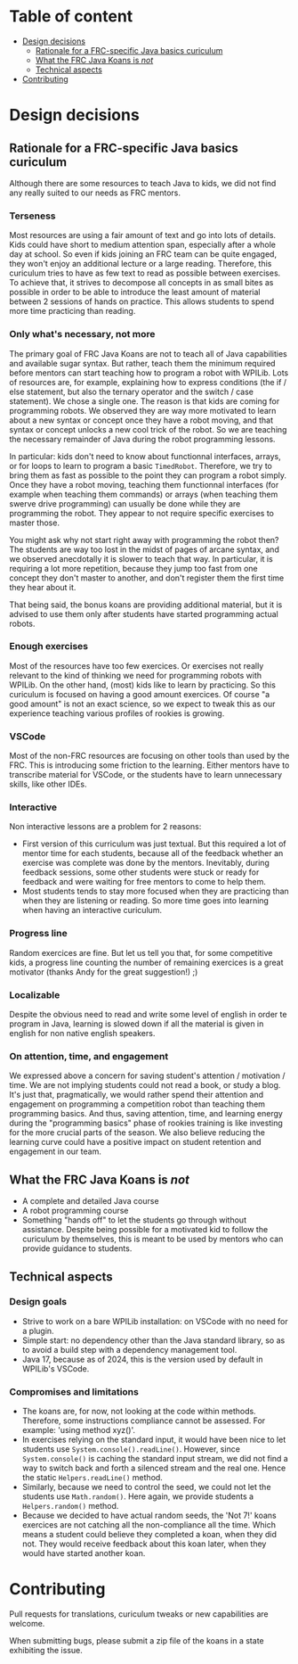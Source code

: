 # Table of content

- [Design decisions](#design-decisions)
    - [Rationale for a FRC-specific Java basics curiculum](#rationale-for-a-frc-specific-java-basics-curiculum)
    - [What the FRC Java Koans is _not_](#what-the-frc-java-koans-is-not)
    - [Technical aspects](#technical-aspects)
- [Contributing](#contributing)

# Design decisions

## Rationale for a FRC-specific Java basics curiculum

Although there are some resources to teach Java to kids, we did not find any really suited to our needs as FRC mentors.

### Terseness

Most resources are using a fair amount of text and go into lots of details. Kids could have short to medium attention span, especially after a whole day at school. So even if kids joining an FRC team can be quite engaged, they won't enjoy an additional lecture or a large reading. Therefore, this curiculum tries to have as few text to read as possible between exercises. To achieve that, it strives to decompose all concepts in as small bites as possible in order to be able to introduce the least amount of material between 2 sessions of hands on practice. This allows students to spend more time practicing than reading.

### Only what's necessary, not more

The primary goal of FRC Java Koans are not to teach all of Java capabilities and available sugar syntax. But rather, teach them the minimum required before mentors can start teaching how to program a robot with WPILib. Lots of resources are, for example, explaining how to express conditions (the if / else statement, but also the ternary operator and the switch / case statement). We chose a single one. The reason is that kids are coming for programming robots. We observed they are way more motivated to learn about a new syntax or concept once they have a robot moving, and that syntax or concept unlocks a new cool trick of the robot. So we are teaching the necessary remainder of Java during the robot programming lessons.

In particular: kids don't need to know about functionnal interfaces, arrays, or for loops to learn to program a basic `TimedRobot`. Therefore, we try to bring them as fast as possible to the point they can program a robot simply. Once they have a robot moving, teaching them functionnal interfaces (for example when teaching them commands) or arrays (when teaching them swerve drive programming) can usually be done while they are programming the robot. They appear to not require specific exercises to master those.

You might ask why not start right away with programming the robot then? The students are way too lost in the midst of pages of arcane syntax, and we observed anecdotally it is slower to teach that way. In particular, it is requiring a lot more repetition, because they jump too fast from one concept they don't master to another, and don't register them the first time they hear about it.

That being said, the bonus koans are providing additional material, but it is advised to use them only after students have started programming actual robots.

### Enough exercises

Most of the resources have too few exercices. Or exercises not really relevant to the kind of thinking we need for programming robots with WPILib. On the other hand, (most) kids like to learn by practicing. So this curiculum is focused on having a good amount exercices. Of course "a good amount" is not an exact science, so we expect to tweak this as our experience teaching various profiles of rookies is growing.

### VSCode

Most of the non-FRC resources are focusing on other tools than used by the FRC. This is introducing some friction to the learning. Either mentors have to transcribe material for VSCode, or the students have to learn unnecessary skills, like other IDEs.

### Interactive

Non interactive lessons are a problem for 2 reasons:

- First version of this curriculum was just textual. But this required a lot of mentor time for each students, because all of the feedback whether an exercise was complete was done by the mentors. Inevitably, during feedback sessions, some other students were stuck or ready for feedback and were waiting for free mentors to come to help them.
- Most students tends to stay more focused when they are practicing than when they are listening or reading. So more time goes into learning when having an interactive curiculum.

### Progress line

Random exercices are fine. But let us tell you that, for some competitive kids, a progress line counting the number of remaining exercices is a great motivator (thanks Andy for the great suggestion!) ;)

### Localizable

Despite the obvious need to read and write some level of english in order te program in Java, learning is slowed down if all the material is given in english for non native english speakers.

### On attention, time, and engagement

We expressed above a concern for saving student's attention / motivation / time. We are not implying students could not read a book, or study a blog. It's just that, pragmatically, we would rather spend their attention and engagement on programming a competition robot than teaching them programming basics. And thus, saving attention, time, and learning energy during the "programming basics" phase of rookies training is like investing for the more crucial parts of the season. We also believe reducing the learning curve could have a positive impact on student retention and engagement in our team.

## What the FRC Java Koans is _not_

- A complete and detailed Java course
- A robot programming course
- Something "hands off" to let the students go through without assistance. Despite being possible for a motivated kid to follow the curiculum by themselves, this is meant to be used by mentors who can provide guidance to students.

## Technical aspects

### Design goals

- Strive to work on a bare WPILib installation: on VSCode with no need for a plugin.
- Simple start: no dependency other than the Java standard library, so as to avoid a build step with a dependency management tool.
- Java 17, because as of 2024, this is the version used by default in WPILib's VSCode.

### Compromises and limitations

- The koans are, for now, not looking at the code within methods. Therefore, some instructions compliance cannot be assessed. For example: 'using method xyz()'.
- In exercises relying on the standard input, it would have been nice to let students use `System.console().readLine()`. However, since `System.console()` is caching the standard input stream, we did not find a way to switch back and forth a silenced stream and the real one. Hence the static `Helpers.readLine()` method.
- Similarly, because we need to control the seed, we could not let the students use `Math.random()`. Here again, we provide students a `Helpers.random()` method.
- Because we decided to have actual random seeds, the 'Not 7!' koans exercices are not catching all the non-compliance all the time. Which means a student could believe they completed a koan, when they did not. They would receive feedback about this koan later, when they would have started another koan.

# Contributing

Pull requests for translations, curiculum tweaks or new capabilities are welcome.

When submitting bugs, please submit a zip file of the koans in a state exhibiting the issue.
